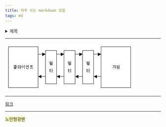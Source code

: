 ```yaml
---
title: 자주 쓰는 markdown 모음
tags: md
---
```


<details>
<summary>제목</summary>
<div markdown="1">

</div>
</details>

---

<img src="/assets/images/servlet-filter-chain.jpg" title="참고 이미지" alt="이미지" />

---

[링크](https://ksg0000.github.io/2023/04/10/spring-login.html)

---

<span style="color:#2D3748; background-color:#fff5b1">노란형광팬<span>